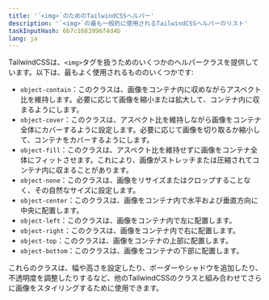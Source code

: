 ```yaml
---
title: '`<img>`のためのTailwindCSSヘルパー'
description: '`<img>`の最も一般的に使用されるTailwindCSSヘルパーのリスト'
taskInputHash: 6b7c1683996f4d4b
lang: ja
---
```

TailwindCSSは、`<img>`タグを扱うためのいくつかのヘルパークラスを提供しています。以下は、最もよく使用されるもののいくつかです:
- `object-contain`：このクラスは、画像をコンテナ内に収めながらアスペクト比を維持します。必要に応じて画像を縮小または拡大して、コンテナ内に収まるようにします。
- `object-cover`：このクラスは、アスペクト比を維持しながら画像をコンテナ全体にカバーするように設定します。必要に応じて画像を切り取るか縮小して、コンテナをカバーするようにします。
- `object-fill`：このクラスは、アスペクト比を維持せずに画像をコンテナ全体にフィットさせます。これにより、画像がストレッチまたは圧縮されてコンテナ内に収まることがあります。
- `object-none`：このクラスは、画像をリサイズまたはクロップすることなく、その自然なサイズに設定します。
- `object-center`：このクラスは、画像をコンテナ内で水平および垂直方向に中央に配置します。
- `object-left`：このクラスは、画像をコンテナ内で左に配置します。
- `object-right`：このクラスは、画像をコンテナ内で右に配置します。
- `object-top`：このクラスは、画像をコンテナの上部に配置します。
- `object-bottom`：このクラスは、画像をコンテナの下部に配置します。

これらのクラスは、幅や高さを設定したり、ボーダーやシャドウを追加したり、不透明度を調整したりするなど、他のTailwindCSSのクラスと組み合わせてさらに画像をスタイリングするために使用できます。
